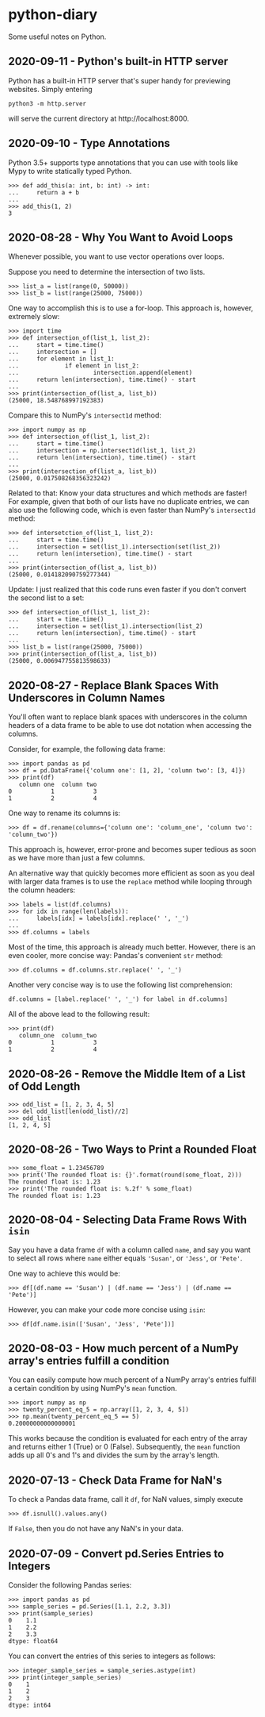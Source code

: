 # python-diary
Some useful notes on Python.

## 2020-09-11 - Python's built-in HTTP server

Python has a built-in HTTP server that's super handy for previewing websites.
Simply entering
```
python3 -m http.server
```
will serve the current directory at http://localhost:8000.

## 2020-09-10 - Type Annotations

Python 3.5+ supports type annotations that you can use with tools like Mypy to write statically typed Python.

```
>>> def add_this(a: int, b: int) -> int:
...     return a + b
...
>>> add_this(1, 2)
3
```

## 2020-08-28 - Why You Want to Avoid Loops

Whenever possible, you want to use vector operations over loops.

Suppose you need to determine the intersection of two lists.
```
>>> list_a = list(range(0, 50000))
>>> list_b = list(range(25000, 75000))
```
One way to accomplish this is to use a for-loop. This approach is, however, extremely slow:
```
>>> import time
>>> def intersection_of(list_1, list_2):
...     start = time.time()
...     intersection = []
...     for element in list_1:
...             if element in list_2:
...                     intersection.append(element)
...     return len(intersection), time.time() - start
...
>>> print(intersection_of(list_a, list_b))
(25000, 18.548768997192383)
```
Compare this to NumPy's `intersect1d` method:
```
>>> import numpy as np
>>> def intersection_of(list_1, list_2):
...     start = time.time()
...     intersection = np.intersect1d(list_1, list_2)
...     return len(intersection), time.time() - start
...
>>> print(intersection_of(list_a, list_b))
(25000, 0.017508268356323242)
```
Related to that: Know your data structures and which methods are faster! For example, given that both of our lists have no duplicate entries, we can also use the following code, which is even faster than NumPy's `intersect1d` method:
```
>>> def intersetction_of(list_1, list_2):
...     start = time.time()
...     intersection = set(list_1).intersection(set(list_2))
...     return len(intersetion), time.time() - start
...
>>> print(intersection_of(list_a, list_b))
(25000, 0.014182090759277344)
```
Update: I just realized that this code runs even faster if you don't convert the second list to a set:
```
>>> def intersection_of(list_1, list_2):
...     start = time.time()
...     intersection = set(list_1).intersection(list_2)
...     return len(intersection), time.time() - start
...
>>> list_b = list(range(25000, 75000))
>>> print(intersection_of(list_a, list_b))
(25000, 0.006947755813598633)
```

## 2020-08-27 - Replace Blank Spaces With Underscores in Column Names

You'll often want to replace blank spaces with underscores in the column headers
of a data frame to be able to use dot notation when accessing the columns.

Consider, for example, the following data frame:
```
>>> import pandas as pd
>>> df = pd.DataFrame({'column one': [1, 2], 'column two': [3, 4]})
>>> print(df)
   column one  column two
0           1           3
1           2           4
```
One way to rename its columns is:
```
>>> df = df.rename(columns={'column one': 'column_one', 'column two': 'column_two'})
```
This approach is, however, error-prone and becomes super tedious as soon as we
have more than just a few columns.

An alternative way that quickly becomes more efficient as soon as you deal with
larger data frames is to use the `replace` method while looping through the
column headers:
```
>>> labels = list(df.columns)
>>> for idx in range(len(labels)):
...     labels[idx] = labels[idx].replace(' ', '_')
...
>>> df.columns = labels
```
Most of the time, this approach is already much better. However, there
is an even cooler, more concise way: Pandas's convenient `str` method:
```
>>> df.columns = df.columns.str.replace(' ', '_')
```
Another very concise way is to use the following list comprehension:
```
df.columns = [label.replace(' ', '_') for label in df.columns]
```
All of the above lead to the following result:
```
>>> print(df)
   column_one  column_two
0           1           3
1           2           4
```

## 2020-08-26 - Remove the Middle Item of a List of Odd Length

```
>>> odd_list = [1, 2, 3, 4, 5]
>>> del odd_list[len(odd_list)//2]
>>> odd_list
[1, 2, 4, 5]
```

## 2020-08-26 - Two Ways to Print a Rounded Float

```
>>> some_float = 1.23456789
>>> print('The rounded float is: {}'.format(round(some_float, 2)))
The rounded float is: 1.23
>>> print('The rounded float is: %.2f' % some_float)
The rounded float is: 1.23
```

## 2020-08-04 - Selecting Data Frame Rows With `isin`

Say you have a data frame `df` with a column called `name`, and say you want to select
all rows where `name` either equals `'Susan'`, or `'Jess'`, or `'Pete'`.

One way to achieve this would be:

`>>> df[(df.name == 'Susan') | (df.name == 'Jess') | (df.name == 'Pete')]`

However, you can make your code more concise using `isin`:

`>>> df[df.name.isin(['Susan', 'Jess', 'Pete'])]`

## 2020-08-03 - How much percent of a NumPy array's entries fulfill a condition

You can easily compute how much percent of a NumPy array's entries fulfill a
certain condition by using NumPy's `mean` function.

```
>>> import numpy as np
>>> twenty_percent_eq_5 = np.array([1, 2, 3, 4, 5])
>>> np.mean(twenty_percent_eq_5 == 5)
0.20000000000000001
```

This works because the condition is evaluated for each entry of the array and
returns either 1 (True) or 0 (False). Subsequently, the `mean` function
adds up all 0's and 1's and divides the sum by the array's length.

## 2020-07-13 - Check Data Frame for NaN's

To check a Pandas data frame, call it `df`, for NaN values, simply execute

`>>> df.isnull().values.any()`

If `False`, then you do not have any NaN's in your data.

## 2020-07-09 - Convert pd.Series Entries to Integers

Consider the following Pandas series:

```
>>> import pandas as pd
>>> sample_series = pd.Series([1.1, 2.2, 3.3])
>>> print(sample_series)
0    1.1
1    2.2
2    3.3
dtype: float64
```

You can convert the entries of this series to integers as follows:

```
>>> integer_sample_series = sample_series.astype(int)
>>> print(integer_sample_series)
0    1
1    2
2    3
dtype: int64
```
